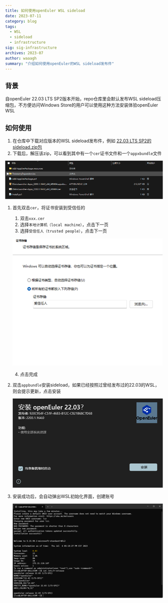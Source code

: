 ```yaml
---
title: 如何使用openEuler WSL sideload
date: 2023-07-11
category: blog
tags:
  - WSL
  - sideload
  - infrastructure
sig: sig-infrastructure
archives: 2023-07
author: waaagh
summary: "介绍如何使用openEuler的WSL sideload发布件"
---
```


## 背景
自openEuler 22.03 LTS SP2版本开始，repo仓库里会默认发布WSL sideload压缩包，不方便访问Windows Store的用户可以使用这种方法安装体验openEuler WSL

## 如何使用
1. 在仓库中下载对应版本的WSL sideload发布件，例如 [22.03 LTS SP2的sideload.zip包](https://repo.openeuler.org/openEuler-22.03-LTS-SP2/WSL/openEuler-WSL-22.03.zip)
1. 下载后，解压该zip，可以看到其中有一个`cer`证书文件和一个`appxbundle`文件

![Alt text](./hows1.png)

1. 首先双击`cer`，将证书安装到受信任的
    1. 双击`xxx.cer`
    1. 选择`本地计算机（local machine）`，点击下一页
    1. 选择`受信任人（trusted people）`，点击下一页

    ![Alt text](./hows2.png)

    4. 点击完成

1. 双击`appbundle`安装sideload，如果已经按照过曾经发布过的22.03的WSL，则会提示更新，点击安装
   
    ![Alt text](./hows3.png)

1. 安装成功后，会自动弹出WSL初始化界面，创建账号

    ![Alt text](./hows4.png)